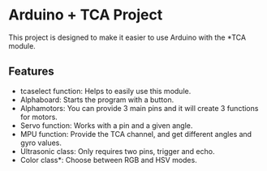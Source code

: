 # Arduino + TCA Project

This project is designed to make it easier to use Arduino with the *TCA module.

## Features
- tcaselect function: Helps to easily use this module.  
- Alphaboard: Starts the program with a button.  
- Alphamotors: You can provide 3 main pins and it will create 3 functions for motors.  
- Servo function: Works with a pin and a given angle.  
- MPU function: Provide the TCA channel, and get different angles and gyro values.  
- Ultrasonic class: Only requires two pins, trigger and echo.  
- Color class*: Choose between RGB and HSV modes.  
